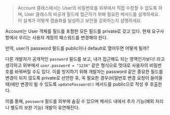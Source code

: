 > Account 클래스에서는 User의 비밀번호를 외부에서 직접 수정할 수 없도록 하며, User 클래스의 비공개 필드에 접근하기 위해 필요한 메서드를 설계하세요. 이 설계가 어떻게 캡슐화를 달성하고 보안을 강화하는지 설명하세요.

Account는 User 객체를 필드를 포함한 모든 필드를 private로 갖고 있다. 현재 요구사항에서 우리는 사용자 계정의 패스워드를 변경해야 한다.

만약, user가 password 필드를 public이나 default로 열어두면 어떻게 될까?

다른 개발자가 공개적인 `password` 필드를 보고, 내가 접근해도 되는 영역인가보다! 라고 생각하고 외부에서 `user.password = "1234"` 같은 형식으로 멋대로 사용자의 비밀번호를 바꿔버릴 수도 있다. 이를 방지하기 위해 개발자는 password 같은 중요한 필드를 변경이 되지 않도록 private로 선언한 후, 꼭 필요한 경우(비밀번호 변경 요청이 들어올 때)에만 변경이 될 수 있도록 `updatePassword()` 메서드를 public으로 작성 후 호출한다.

이를 통해, `password` 필드를 외부에 숨길 수 있으며 메서드 내에서 추가 기능(예외 처리나 별도의 보완 기능) 개발이 유연해진다.